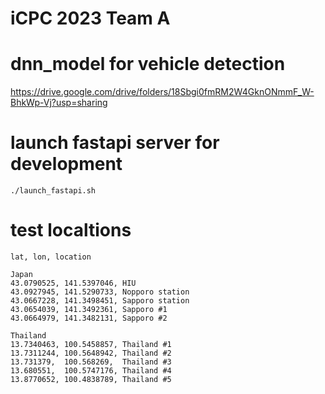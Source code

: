 # iCPC 2023 Team A

# dnn_model for vehicle detection

https://drive.google.com/drive/folders/18Sbgi0fmRM2W4GknONmmF_W-BhkWp-Vj?usp=sharing


# launch fastapi server for development

```
./launch_fastapi.sh
```

# test localtions

```
lat, lon, location

Japan
43.0790525, 141.5397046, HIU
43.0927945, 141.5290733, Nopporo station
43.0667228, 141.3498451, Sapporo station
43.0654039, 141.3492361, Sapporo #1
43.0664979, 141.3482131, Sapporo #2

Thailand
13.7340463, 100.5458857, Thailand #1
13.7311244, 100.5648942, Thailand #2
13.731379,  100.568269,  Thailand #3
13.680551,  100.5747176, Thailand #4
13.8770652, 100.4838789, Thailand #5
```